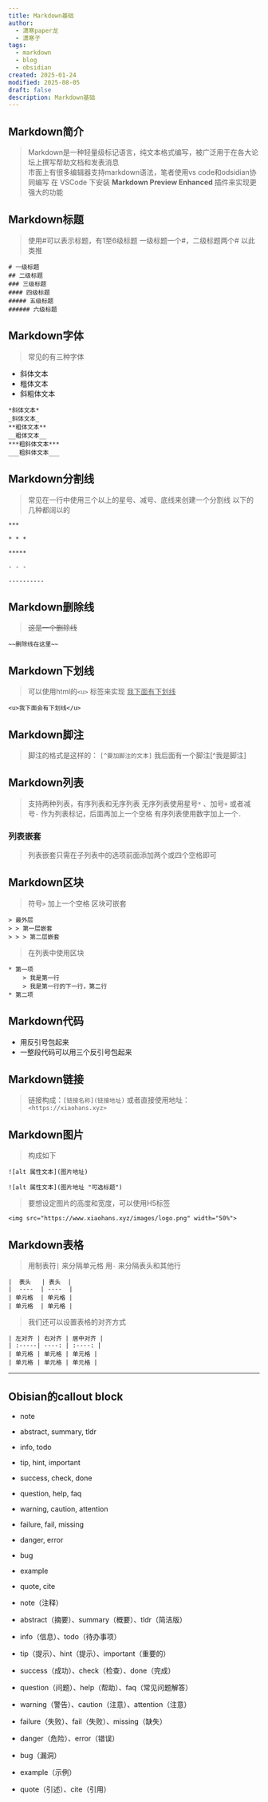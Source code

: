 ```yaml
---
title: Markdown基础
author:
  - 潇寒paper龙
  - 潇寒子
tags:
  - markdown
  - blog
  - obsidian
created: 2025-01-24
modified: 2025-08-05
draft: false
description: Markdown基础
---
```



## Markdown简介
>Markdown是一种轻量级标记语言，纯文本格式编写，被广泛用于在各大论坛上撰写帮助文档和发表消息  
>市面上有很多编辑器支持markdown语法，笔者使用vs code和odsidian协同编写
>在 VSCode 下安装 **Markdown Preview Enhanced** 插件来实现更强大的功能

## Markdown标题
>使用#可以表示标题，有1至6级标题
>一级标题一个#，二级标题两个#
>以此类推

```
# 一级标题
## 二级标题
### 三级标题
#### 四级标题
##### 五级标题
###### 六级标题
```
## Markdown字体
>常见的有三种字体

- 斜体文本
- 粗体文本
- 斜粗体文本
```
*斜体文本*
_斜体文本_
**粗体文本**
__粗体文本__
***粗斜体文本***
___粗斜体文本___
```

## Markdown分割线

>常见在一行中使用三个以上的星号、减号、底线来创建一个分割线
>以下的几种都阔以的
```
***

* * *

*****

- - -

----------
```

## Markdown删除线

>~~这是一个删除线~~
```
~~删除线在这里~~
```

## Markdown下划线
>可以使用html的`<u>` 标签来实现
><u>我下面有下划线</u>
```
<u>我下面会有下划线</u>
```

## Markdown脚注
>脚注的格式是这样的：
>`[^要加脚注的文本]`
>我后面有一个脚注[^我是脚注]

## Markdown列表
>支持两种列表，有序列表和无序列表
>无序列表使用星号`*` 、加号`+` 或者减号`-` 作为列表标记，后面再加上一个空格
>有序列表使用数字加上一个`.` 
### 列表嵌套
>列表嵌套只需在子列表中的选项前面添加两个或四个空格即可

## Markdown区块
>符号`>` 加上一个<kbd>空格</kbd>
>区块可嵌套

```
> 最外层
> > 第一层嵌套
> > > 第二层嵌套
```

>在列表中使用区块

```
* 第一项
    > 我是第一行
    > 我是第一行的下一行，第二行
* 第二项
```

## Markdown代码

- 用反引号包起来
- 一整段代码可以用三个反引号包起来

## Markdown链接
>链接构成：`[链接名称](链接地址)` 
>或者直接使用地址：`<https://xiaohans.xyz>`

## Markdown图片
>构成如下
```
![alt 属性文本](图片地址)

![alt 属性文本](图片地址 "可选标题")
```
>要想设定图片的高度和宽度，可以使用H5标签
```
<img src="https://www.xiaohans.xyz/images/logo.png" width="50%">
```

## Markdown表格
>用制表符`|` 来分隔单元格
>用`-` 来分隔表头和其他行
```
|  表头   | 表头  |
|  ----  | ----  |
| 单元格  | 单元格 |
| 单元格  | 单元格 |
```
>我们还可以设置表格的对齐方式
```
| 左对齐 | 右对齐 | 居中对齐 |
| :-----| ----: | :----: |
| 单元格 | 单元格 | 单元格 |
| 单元格 | 单元格 | 单元格 |
```


---

## Obisian的callout block

- note
- abstract, summary, tldr
- info, todo
- tip, hint, important
- success, check, done
- question, help, faq
- warning, caution, attention
- failure, fail, missing
- danger, error
- bug
- example
- quote, cite


- note（注释）  
- abstract（摘要）、summary（概要）、tldr（简洁版）  
- info（信息）、todo（待办事项）  
- tip（提示）、hint（提示）、important（重要的）  
- success（成功）、check（检查）、done（完成）  
- question（问题）、help（帮助）、faq（常见问题解答）  
- warning（警告）、caution（注意）、attention（注意）  
- failure（失败）、fail（失败）、missing（缺失）  
- danger（危险）、error（错误）  
- bug（漏洞）  
- example（示例）  
- quote（引述）、cite（引用）
